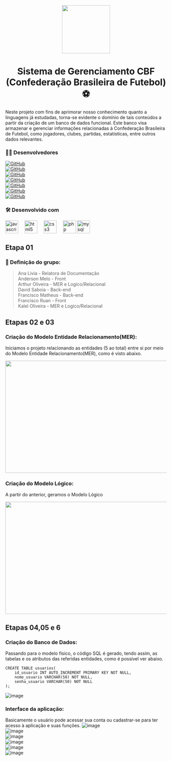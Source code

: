 
<div align="center">
  <img height="150" src="https://logodownload.org/wp-content/uploads/2017/11/cbf-logo-selecao-logo-brasil.png"  />
</div>

###
<h1 align="center">Sistema de Gerenciamento CBF (Confederação Brasileira de Futebol) ⚽</h1>

Neste projeto com fins de aprimorar nosso conhecimento quanto a linguagens já estudadas, torna-se evidente o domínio de tais conteúdos a partir da criação de um banco de dados funcional. Este banco visa armazenar e gerenciar informações relacionadas à Confederação Brasileira de Futebol, como jogadores, clubes, partidas, estatísticas, entre outros dados relevantes.

<h3 align="left">👩‍💻  Desenvolvedores </h3>

[![GitHub](https://img.shields.io/badge/GitHub-Livia-181717?style=for-the-badge&logo=github&logoColor=white)](https://github.com/liviacarvalho07) <br>
[![GitHub](https://img.shields.io/badge/GitHub-Anderson-181717?style=for-the-badge&logo=github&logoColor=white)](https://github.com/0AndersonMelo0)<br>
[![GitHub](https://img.shields.io/badge/GitHub-Arthur-181717?style=for-the-badge&logo=github&logoColor=white)](https://github.com/ArthurOliveeira)<br>
[![GitHub](https://img.shields.io/badge/GitHub-David-181717?style=for-the-badge&logo=github&logoColor=white)](https://github.com/DavidSSF)<br>
[![GitHub](https://img.shields.io/badge/GitHub-Matheus-181717?style=for-the-badge&logo=github&logoColor=white)](https://github.com/matheussoares1)<br>
[![GitHub](https://img.shields.io/badge/GitHub-Ruan-181717?style=for-the-badge&logo=github&logoColor=white)](https://github.com/28082006ruan123)<br>
[![GitHub](https://img.shields.io/badge/GitHub-Kalel-181717?style=for-the-badge&logo=github&logoColor=white)](https://github.com/KalelOliveira)<br>

###

<h3 align="left"> 🛠️ Desenvolvido com</h3>
<div align="left">
  <img src="https://cdn.jsdelivr.net/gh/devicons/devicon/icons/javascript/javascript-original.svg" height="40" alt="javascript logo"  />
  <img width="12" />
  <img src="https://cdn.jsdelivr.net/gh/devicons/devicon/icons/html5/html5-original.svg" height="40" alt="html5 logo"  />
  <img width="12" />
  <img src="https://cdn.jsdelivr.net/gh/devicons/devicon/icons/css3/css3-original.svg" height="40" alt="css3 logo"  />
  <img width="12" />
  <img src="https://cdn.jsdelivr.net/gh/devicons/devicon/icons/php/php-original.svg" height="40" alt="php logo"  />
  <img src="https://skillicons.dev/icons?i=mysql" height="40" alt="mysql logo"  />


###
</div>

## Etapa 01
### 🚀 Definição do grupo:
> Ana Livia - Relatora de Documentação<br>
> Anderson Melo - Front<br>
> Arthur Oliveira - MER e Logico/Relacional<br>
> David Saboia - Back-end<br>
>Francisco Matheus - Back-end<br> 
>Francisco Ruan - Front<br> 
>Kalel Oliveira - MER e Logico/Relacional <br>

## Etapas 02 e 03
### Criação do Modelo Entidade Relacionamento(MER): 
Iniciamos o projeto relacionando as entidades (5 ao total) entre si por meio do Modelo Entidade Relacionamento(MER), como é visto abaixo.

  <img height= "350" width="700" src="https://github.com/DavidSSF/Trabalho-Banco-de-Dados/assets/111568402/313d7bce-3181-43f8-b136-c5666cdf82e8"/>
  
### Criação do Modelo Lógico:
A partir do anterior, geramos o Modelo Lógico 

  <img height= "350" width="700" src="https://github.com/DavidSSF/Trabalho-Banco-de-Dados/assets/111568402/a8ec564a-5e8c-4b7e-8110-3aead65d07b2"/>
  
  <br>

## Etapas 04,05 e 6
### Criação do Banco de Dados:
Passando para o modelo físico, o código SQL é gerado, tendo assim, as tabelas e os atributos das referidas entidades, como é possível ver abaixo.

```
CREATE TABLE usuarios(
    id_usuario INT AUTO_INCREMENT PRIMARY KEY NOT NULL,
    nome_usuario VARCHAR(50) NOT NULL,
    senha_usuario VARCHAR(50) NOT NULL
);
```
![image](https://github.com/DavidSSF/Trabalho-Banco-de-Dados/assets/111543203/c7b6de86-a1e9-4dff-a981-1cd469a1d3d2)

### Interface da aplicação: 
Basicamente o usuário pode acessar sua conta ou cadastrar-se para ter acesso à aplicação e suas funções.
![image](https://github.com/DavidSSF/Trabalho-Banco-de-Dados/assets/111568402/ce60333a-8fd3-40c1-b195-1087d5799d3e)
<br>
![image](https://github.com/DavidSSF/Trabalho-Banco-de-Dados/assets/111568402/30ea4f25-f156-48db-a0dd-c074d3e67aea)
<br>
![image](https://github.com/DavidSSF/Trabalho-Banco-de-Dados/assets/111568402/a17d73aa-e495-4018-9541-e84d0fa8efa1)
<br>
![image](https://github.com/DavidSSF/Trabalho-Banco-de-Dados/assets/111568402/31f6ee74-4a61-4dd0-86f7-95d98885cbc8)
<br>
![image](https://github.com/DavidSSF/Trabalho-Banco-de-Dados/assets/111568402/6e9b4771-475d-4dfd-8a79-1051995678da)
<br>
![image](https://github.com/DavidSSF/Trabalho-Banco-de-Dados/assets/111568402/b9f51274-b045-42b3-975c-26c6b56dd27c)

